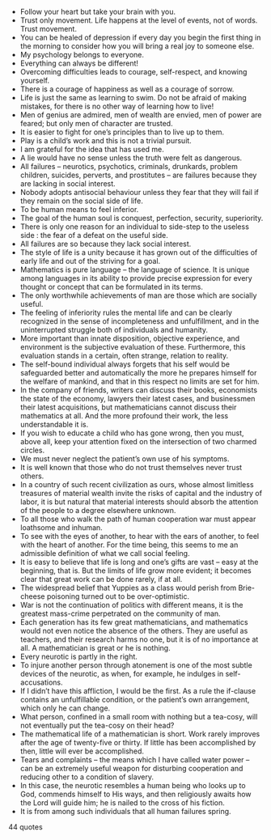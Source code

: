  - Follow your heart but take your brain with you.
 - Trust only movement. Life happens at the level of events, not of words. Trust movement.
 - You can be healed of depression if every day you begin the first thing in the morning to consider how you will bring a real joy to someone else.
 - My psychology belongs to everyone.
 - Everything can always be different!
 - Overcoming difficulties leads to courage, self-respect, and knowing yourself.
 - There is a courage of happiness as well as a courage of sorrow.
 - Life is just the same as learning to swim. Do not be afraid of making mistakes, for there is no other way of learning how to live!
 - Men of genius are admired, men of wealth are envied, men of power are feared; but only men of character are trusted.
 - It is easier to fight for one’s principles than to live up to them.
 - Play is a child’s work and this is not a trivial pursuit.
 - I am grateful for the idea that has used me.
 - A lie would have no sense unless the truth were felt as dangerous.
 - All failures – neurotics, psychotics, criminals, drunkards, problem children, suicides, perverts, and prostitutes – are failures because they are lacking in social interest.
 - Nobody adopts antisocial behaviour unless they fear that they will fail if they remain on the social side of life.
 - To be human means to feel inferior.
 - The goal of the human soul is conquest, perfection, security, superiority.
 - There is only one reason for an individual to side-step to the useless side : the fear of a defeat on the useful side.
 - All failures are so because they lack social interest.
 - The style of life is a unity because it has grown out of the difficulties of early life and out of the striving for a goal.
 - Mathematics is pure language – the language of science. It is unique among languages in its ability to provide precise expression for every thought or concept that can be formulated in its terms.
 - The only worthwhile achievements of man are those which are socially useful.
 - The feeling of inferiority rules the mental life and can be clearly recognized in the sense of incompleteness and unfulfillment, and in the uninterrupted struggle both of individuals and humanity.
 - More important than innate disposition, objective experience, and environment is the subjective evaluation of these. Furthermore, this evaluation stands in a certain, often strange, relation to reality.
 - The self-bound individual always forgets that his self would be safeguarded better and automatically the more he prepares himself for the welfare of mankind, and that in this respect no limits are set for him.
 - In the company of friends, writers can discuss their books, economists the state of the economy, lawyers their latest cases, and businessmen their latest acquisitions, but mathematicians cannot discuss their mathematics at all. And the more profound their work, the less understandable it is.
 - If you wish to educate a child who has gone wrong, then you must, above all, keep your attention fixed on the intersection of two charmed circles.
 - We must never neglect the patient’s own use of his symptoms.
 - It is well known that those who do not trust themselves never trust others.
 - In a country of such recent civilization as ours, whose almost limitless treasures of material wealth invite the risks of capital and the industry of labor, it is but natural that material interests should absorb the attention of the people to a degree elsewhere unknown.
 - To all those who walk the path of human cooperation war must appear loathsome and inhuman.
 - To see with the eyes of another, to hear with the ears of another, to feel with the heart of another. For the time being, this seems to me an admissible definition of what we call social feeling.
 - It is easy to believe that life is long and one’s gifts are vast – easy at the beginning, that is. But the limits of life grow more evident; it becomes clear that great work can be done rarely, if at all.
 - The widespread belief that Yuppies as a class would perish from Brie-cheese poisoning turned out to be over-optimistic.
 - War is not the continuation of politics with different means, it is the greatest mass-crime perpetrated on the community of man.
 - Each generation has its few great mathematicians, and mathematics would not even notice the absence of the others. They are useful as teachers, and their research harms no one, but it is of no importance at all. A mathematician is great or he is nothing.
 - Every neurotic is partly in the right.
 - To injure another person through atonement is one of the most subtle devices of the neurotic, as when, for example, he indulges in self-accusations.
 - If I didn’t have this affliction, I would be the first. As a rule the if-clause contains an unfulfillable condition, or the patient’s own arrangement, which only he can change.
 - What person, confined in a small room with nothing but a tea-cosy, will not eventually put the tea-cosy on their head?
 - The mathematical life of a mathematician is short. Work rarely improves after the age of twenty-five or thirty. If little has been accomplished by then, little will ever be accomplished.
 - Tears and complaints – the means which I have called water power – can be an extremely useful weapon for disturbing cooperation and reducing other to a condition of slavery.
 - In this case, the neurotic resembles a human being who looks up to God, commends himself to His ways, and then religiously awaits how the Lord will guide him; he is nailed to the cross of his fiction.
 - It is from among such individuals that all human failures spring.

44 quotes